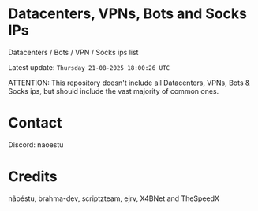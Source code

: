 # Datacenters, VPNs, Bots and Socks IPs
 
Datacenters / Bots / VPN / Socks ips list

Latest update: `Thursday 21-08-2025 18:00:26 UTC` 

ATTENTION: This repository doesn't include all Datacenters, VPNs, Bots & Socks ips, 
but should include the vast majority of common ones.

# Contact
Discord: naoestu

# Credits
nãoéstu, brahma-dev, scriptzteam, ejrv, X4BNet and TheSpeedX
